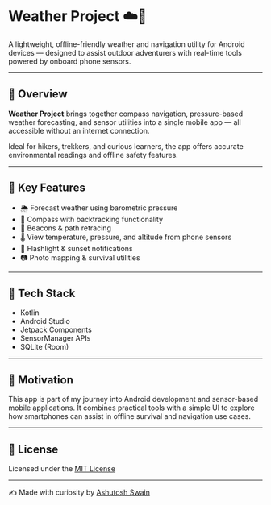 # Weather Project ☁️📱

A lightweight, offline-friendly weather and navigation utility for Android devices — designed to assist outdoor adventurers with real-time tools powered by onboard phone sensors.

---

## 🌟 Overview

**Weather Project** brings together compass navigation, pressure-based weather forecasting, and sensor utilities into a single mobile app — all accessible without an internet connection.

Ideal for hikers, trekkers, and curious learners, the app offers accurate environmental readings and offline safety features.

---

## 🔧 Key Features

- 🌦️ Forecast weather using barometric pressure
- 🧭 Compass with backtracking functionality
- 🌄 Beacons & path retracing
- 🌡️ View temperature, pressure, and altitude from phone sensors
- 🔦 Flashlight & sunset notifications
- 📷 Photo mapping & survival utilities

---

## 📱 Tech Stack

- Kotlin
- Android Studio
- Jetpack Components
- SensorManager APIs
- SQLite (Room)

---

## 🎯 Motivation

This app is part of my journey into Android development and sensor-based mobile applications. It combines practical tools with a simple UI to explore how smartphones can assist in offline survival and navigation use cases.

---

## 📝 License

Licensed under the [MIT License](LICENSE)

---

✍️ Made with curiosity by [Ashutosh Swain](https://github.com/ASHU00ASHU)
